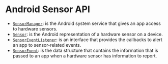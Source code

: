 # Android Sensor API

* [`SensorManager`](http://developer.android.com/reference/android/hardware/SensorManager.html): is the Android system service that gives an app access to hardware sensors.
* [`Sensor`](http://developer.android.com/reference/android/hardware/Sensor.html): is the Android representation of a hardware sensor on a device.
* [`SensorEventListener`](http://developer.android.com/reference/android/hardware/SensorEventListener.html): is an interface that provides the callbacks to alert an app to sensor-related events.
* [`SensorEvent`](http://developer.android.com/reference/android/hardware/SensorEvent.html): is the data structure that contains the information that is passed to an app when a hardware sensor has information to report.
